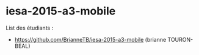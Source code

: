 # iesa-2015-a3-mobile

List des étudiants :
* https://github.com/BrianneTB/iesa-2015-a3-mobile (brianne TOURON-BEAL)


